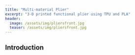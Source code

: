 ```yaml
---
title: "Multi-material Plier"
excerpt: "3-D printed functional plier using TPU and PLA" 
header:
  image: /assets/img/pliersfront.jpg
  teaser: /assets/img/pliersfront.jpg
---
```

## Introduction 


